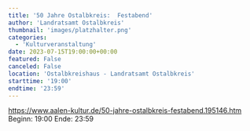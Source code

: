 ```yaml
---
title: '50 Jahre Ostalbkreis:  Festabend'
author: 'Landratsamt Ostalbkreis'
thumbnail: 'images/platzhalter.png'
categories:
  - 'Kulturveranstaltung'
date: 2023-07-15T19:00:00+00:00
featured: False
canceled: False
location: 'Ostalbkreishaus - Landratsamt Ostalbkreis'
starttime: '19:00'
endtime: '23:59'
---
```

https://www.aalen-kultur.de/50-jahre-ostalbkreis-festabend.195146.htm
Beginn: 19:00
 Ende: 23:59